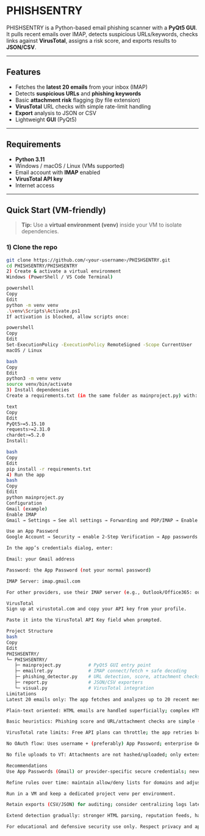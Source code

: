 # PHISHSENTRY

PHISHSENTRY is a Python-based email phishing scanner with a **PyQt5 GUI**. It pulls recent emails over IMAP, detects suspicious URLs/keywords, checks links against **VirusTotal**, assigns a risk score, and exports results to **JSON/CSV**.

---

## Features
- Fetches the **latest 20 emails** from your inbox (IMAP)
- Detects **suspicious URLs** and **phishing keywords**
- Basic **attachment risk** flagging (by file extension)
- **VirusTotal** URL checks with simple rate-limit handling
- **Export** analysis to JSON or CSV
- Lightweight **GUI** (PyQt5)

---

## Requirements
- **Python 3.11**
- Windows / macOS / Linux (VMs supported)
- Email account with **IMAP** enabled
- **VirusTotal API key**
- Internet access

---

## Quick Start (VM-friendly)

> **Tip:** Use a **virtual environment (venv)** inside your VM to isolate dependencies.

### 1) Clone the repo
```bash
git clone https://github.com/<your-username>/PHISHSENTRY.git
cd PHISHSENTRY/PHISHSENTRY
2) Create & activate a virtual environment
Windows (PowerShell / VS Code Terminal)

powershell
Copy
Edit
python -m venv venv
.\venv\Scripts\Activate.ps1
If activation is blocked, allow scripts once:

powershell
Copy
Edit
Set-ExecutionPolicy -ExecutionPolicy RemoteSigned -Scope CurrentUser
macOS / Linux

bash
Copy
Edit
python3 -m venv venv
source venv/bin/activate
3) Install dependencies
Create a requirements.txt (in the same folder as mainproject.py) with:

text
Copy
Edit
PyQt5>=5.15.10
requests>=2.31.0
chardet>=5.2.0
Install:

bash
Copy
Edit
pip install -r requirements.txt
4) Run the app
bash
Copy
Edit
python mainproject.py
Configuration
Gmail (example)
Enable IMAP
Gmail → Settings → See all settings → Forwarding and POP/IMAP → Enable IMAP.

Use an App Password
Google Account → Security → enable 2-Step Verification → App passwords → choose Mail → generate the 16-character password.

In the app’s credentials dialog, enter:

Email: your Gmail address

Password: the App Password (not your normal password)

IMAP Server: imap.gmail.com

For other providers, use their IMAP server (e.g., Outlook/Office365: outlook.office365.com).

VirusTotal
Sign up at virustotal.com and copy your API key from your profile.

Paste it into the VirusTotal API Key field when prompted.

Project Structure
bash
Copy
Edit
PHISHSENTRY/
└─ PHISHSENTRY/
   ├─ mainproject.py          # PyQt5 GUI entry point
   ├─ emailret.py             # IMAP connect/fetch + safe decoding
   ├─ phishing_detector.py    # URL detection, score, attachment checks
   ├─ report.py               # JSON/CSV exporters
   └─ visual.py               # VirusTotal integration
Limitations
Latest 20 emails only: The app fetches and analyzes up to 20 recent messages by design.

Plain-text oriented: HTML emails are handled superficially; complex HTML/inline content may be missed.

Basic heuristics: Phishing score and URL/attachment checks are simple (keyword + extension based).

VirusTotal rate limits: Free API plans can throttle; the app retries briefly and then skips the URL.

No OAuth flow: Uses username + (preferably) App Password; enterprise OAuth not implemented.

No file uploads to VT: Attachments are not hashed/uploaded; only extensions are checked.

Recommendations
Use App Passwords (Gmail) or provider-specific secure credentials; never hard-code secrets.

Refine rules over time: maintain allow/deny lists for domains and adjust keyword sets to reduce false positives.

Run in a VM and keep a dedicated project venv per environment.

Retain exports (CSV/JSON) for auditing; consider centralizing logs later.

Extend detection gradually: stronger HTML parsing, reputation feeds, hashing attachments, optional ML scoring.

For educational and defensive security use only. Respect privacy and applicable laws when scanning emails.

